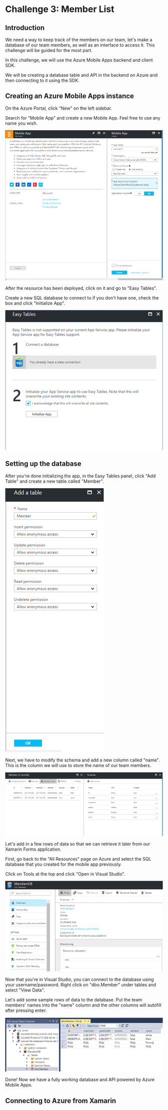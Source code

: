 # Challenge 3: Member List

## Introduction
We need a way to keep track of the members on our team, let's make a database of our team members, as well as an interface to access it. This challenge will be guided for the most part.

In this challenge, we will use the Azure Mobile Apps backend and client SDK.

We will be creating a database table and API in the backend on Azure and then connecting to it using the SDK.

## Creating an Azure Mobile Apps instance
On the Azure Portal, click "New" on the left sidebar.

Search for "Mobile App" and create a new Mobile App. Feel free to use any name you wish.

![1](Images/C4/1.PNG)

After the resource has been deployed, click on it and go to "Easy Tables".

Create a new SQL database to connect to if you don't have one, check the box and click "Initialize App".

![2](Images/C4/2.PNG)

## Setting up the database

After you're done initializing the app, in the Easy Tables panel, click "Add Table" and create a new table called "Member".

![3](Images/C4/3.PNG)

Next, we have to modify the schema and add a new column called "name". This is the column we will use to store the name of our team members.

![4](Images/C4/4.PNG)

Let's add in a few rows of data so that we can retrieve it later from our Xamarin Forms application.

First, go back to the "All Resources" page on Azure and select the SQL database that you created for the mobile app previously.

Click on Tools at the top and click "Open in Visual Studio".

![5](Images/C4/5.PNG)

Now that you're in Visual Studio, you can connect to the database using your username/password. Right click on "dbo.Member" under tables and select "View Data".

Let's add some sample rows of data to the database. Put the team members' names into the "name" column and the other columns will autofill after pressing enter.

![6](Images/C4/6.PNG)

Done! Now we have a fully working database and API powered by Azure Mobile Apps.

## Connecting to Azure from Xamarin